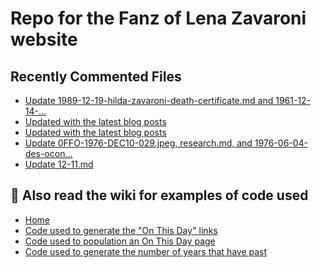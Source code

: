 # Repo for the Fanz of Lena Zavaroni website

## Recently Commented Files
<!-- BLOG-POST-LIST:START -->
- [Update 1989-12-19-hilda-zavaroni-death-certificate.md and 1961-12-14-…](https://github.com/FanzOfLenaZavaroni/fanzoflenazavaroni.github.io/commit/a3cd7e47d2ae16b90d5e212a2f3c11a689e90304)
- [Updated with the latest blog posts](https://github.com/FanzOfLenaZavaroni/fanzoflenazavaroni.github.io/commit/685a0efef6b2b8b72f391c394068d2b359d0a2f4)
- [Updated with the latest blog posts](https://github.com/FanzOfLenaZavaroni/fanzoflenazavaroni.github.io/commit/b473ea3b447bb77b2af2698e5cc6dd801505dee3)
- [Update 0FFO-1976-DEC10-029.jpeg, research.md, and 1976-06-04-des-ocon…](https://github.com/FanzOfLenaZavaroni/fanzoflenazavaroni.github.io/commit/b48ad0e5438c4b5a0cf3a22a2fe3f96c010d759c)
- [Update 12-11.md](https://github.com/FanzOfLenaZavaroni/fanzoflenazavaroni.github.io/commit/c4e5de2beced0d134fef4ff2223bffa722401f75)
<!-- BLOG-POST-LIST:END -->

## :notebook: Also read the wiki for examples of code used
* [Home](https://github.com/FanzOfLenaZavaroni/fanzoflenazavaroni.github.io/wiki)
* [Code used to generate the "On This Day" links](https://github.com/FanzOfLenaZavaroni/fanzoflenazavaroni.github.io/wiki/On-This-Day-Code)
* [Code used to population an On This Day page](https://github.com/FanzOfLenaZavaroni/fanzoflenazavaroni.github.io/wiki/Code-used-to-population-an-On-This-Day-page)
* [Code used to generate the number of years that have past](https://github.com/FanzOfLenaZavaroni/fanzoflenazavaroni.github.io/wiki/Number-of-years-gone-by-code)
